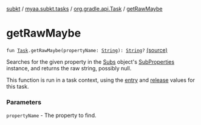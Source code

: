 [subkt](../../index.md) / [myaa.subkt.tasks](../index.md) / [org.gradle.api.Task](index.md) / [getRawMaybe](./get-raw-maybe.md)

# getRawMaybe

`fun `[`Task`](https://docs.gradle.org/current/javadoc/org/gradle/api/Task.html)`.getRawMaybe(propertyName: `[`String`](https://kotlinlang.org/api/latest/jvm/stdlib/kotlin/-string/index.html)`): `[`String`](https://kotlinlang.org/api/latest/jvm/stdlib/kotlin/-string/index.html)`?` [(source)](https://github.com/Myaamori/SubKt/blob/0.1.7/src/main/kotlin/myaa/subkt/tasks/plugin.kt#L231)

Searches for the given property in the [Subs](../-subs/index.md) object's [SubProperties](../-sub-properties/index.md) instance,
and returns the raw string, possibly null.

This function is run in a task context, using the [entry](entry.md) and [release](release.md) values for this task.

### Parameters

`propertyName` - The property to find.